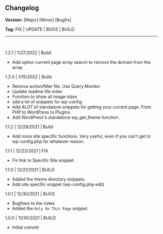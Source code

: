 ## Changelog

**Version:** [Major].[Minor].[Bugfix]

**Tag:** FIX | UPDATE | BUGS | BUILD

---

<br>

1.2.1 | 1/27/2022 | Build
- Add option current page array search to remove the domain from the array

1.2.0 | 1/15/2022 | Build
- Remove action/filter file. Use Query Monitor
- Update readme file order
- Function to show all image sizes
- add a lot of snippets for wp-config
- Add *ALOT* of standalone snippets for getting your current page. From PHP to WordPress to Plugins.
- Add WordPress's standalone wp_get_theme function.

1.1.2 | 12/28/2021 | Build
- Add more site specific functions. Very useful, even if you can't get to wp-config.php for whatever reason.

1.1.1 | 12/22/2021 | FIX
- Fix link to Specific Site snippet.

1.1.0 | 12/21/2021 | BUILD
- Added the theme directory snippets.
- Add site specific snippet (wp-config.php edit)

1.0.1 | 12/30/2021 | BUGS
- Bugfixes to the notes
- Added the `Only On This Page` snippet.

1.0.0 | 11/30/2021 | BUILD
- Initial commit
